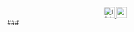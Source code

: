 ###
<div align="center">
  <a href="https://www.linkedin.com/in/sujanexp/" target="_blank">
    <img src="https://img.shields.io/static/v1?message=LinkedIn&logo=linkedin&label=&color=0077B5&logoColor=white&labelColor=&style=for-the-badge" height="25"       alt="linkedin logo"  />
  </a>
  <a href="https://www.youtube.com/@sujanscope" target="_blank">
    <img src="https://img.shields.io/static/v1?message=Youtube&logo=youtube&label=&color=FF0000&logoColor=white&labelColor=&style=for-the-badge" height="25" alt="youtube logo"  />
  </a>
</div>
###

